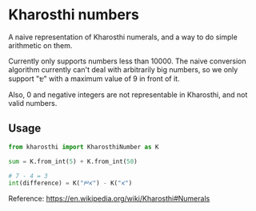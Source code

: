 # Kharosthi numbers
A naive representation of Kharosthi numerals, and a way to do simple arithmetic on them.

Currently only supports numbers less than 10000. The naive conversion algorithm currently can't deal with arbitrarily big numbers, so we only support "𐩇" with a maximum value of 9 in front of it.

Also, 0 and negative integers are not representable in Kharosthi, and not valid numbers.

## Usage
```python
from kharosthi import KharosthiNumber as K

sum = K.from_int(5) + K.from_int(50)

# 7 - 4 = 3
int(difference) = K("𐩃𐩂") - K("𐩃")
```

Reference: https://en.wikipedia.org/wiki/Kharosthi#Numerals
